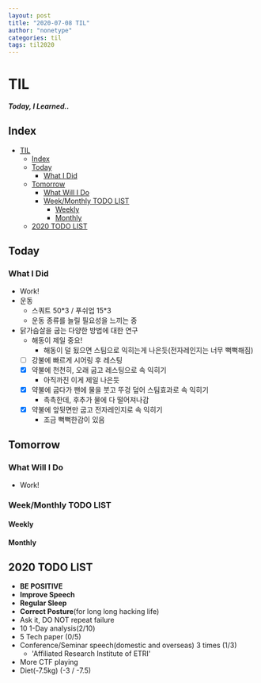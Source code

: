 ```yaml
---
layout: post
title: "2020-07-08 TIL"
author: "nonetype"
categories: til
tags: til2020
---
```


# TIL
***Today, I Learned..***

## Index

<!-- @import "[TOC]" {cmd="toc" depthFrom=1 depthTo=6 orderedList=false} -->
<!-- code_chunk_output -->

- [TIL](#til)
  - [Index](#index)
  - [Today](#today)
    - [What I Did](#what-i-did)
  - [Tomorrow](#tomorrow)
    - [What Will I Do](#what-will-i-do)
    - [Week/Monthly TODO LIST](#weekmonthly-todo-list)
      - [Weekly](#weekly)
      - [Monthly](#monthly)
  - [2020 TODO LIST](#2020-todo-list)

<!-- /code_chunk_output -->


## Today
### What I Did
- Work!
- 운동
  - 스쿼트 50\*3 / 푸쉬업 15\*3
  - 운동 종류를 늘릴 필요성을 느끼는 중
- 닭가슴살을 굽는 다양한 방법에 대한 연구
  - 해동이 제일 중요!
    - 해동이 덜 됬으면 스팀으로 익히는게 나은듯(전자레인지는 너무 뻑뻑해짐)
  - [ ] 강불에 빠르게 시어링 후 레스팅
  - [x] 약불에 천천히, 오래 굽고 레스팅으로 속 익히기
    - 아직까진 이게 제일 나은듯
  - [x] 약불에 굽다가 팬에 물을 붓고 뚜겅 덮어 스팀효과로 속 익히기
    - 촉촉한데, 후추가 물에 다 떨어져나감
  - [x] 약불에 앞뒷면만 굽고 전자레인지로 속 익히기
    - 조금 뻑뻑한감이 있음

## Tomorrow
### What Will I Do
- Work!

### Week/Monthly TODO LIST
#### Weekly

#### Monthly

## 2020 TODO LIST
- **BE POSITIVE**
- **Improve Speech**
- **Regular Sleep**
- **Correct Posture**(for long long hacking life)
- Ask it, DO NOT repeat failure
- 10 1-Day analysis(2/10)
- 5 Tech paper (0/5)
- Conference/Seminar speech(domestic and overseas) 3 times (1/3)
  - 'Affiliated Research Institute of ETRI'
- More CTF playing
- Diet(-7.5kg) (-3 / -7.5)
